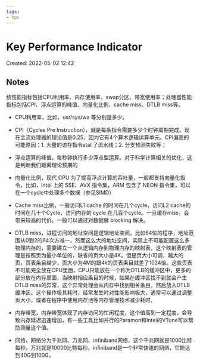 ```yaml
---
tags:
- hpc
---
```


# Key Performance Indicator

Created: 2022-05-02 12:42

## Notes

统性能指标包括CPU利用率、内存使用率，swap分区、带宽使用率；处理器性能指标包括CPI、浮点运算的峰值、向量化比例、cache miss、DTLB miss等。

- CPU利用率，比如，usr/sys/wa 等分别是多少。

- CPI（Cycles Pre Instruction），就是每条指令需要多少个时钟周期完成。现在主流处理器的理论值是0.25，因为它有4个算术逻辑运算单元。CPI偏高的可能原因：1. 大量的访存指令stall了流水线；2. 分支预测失败等；

- 浮点运算的峰值，每秒钟执行多少浮点型运算。对于科学计算相关的优化，这是判断我们距离理论预期的

- 向量化比例，现代 CPU 为了提高浮点计算的吞吐量，一般都支持向量化指令，比如，Intel 上的 SSE、AVX 指令集，ARM 包含了 NEON 指令集，可以在一个cycle中处理多个数据（参见SIMD）

- Cache miss比例，一般访问L1 cache 的时间在几个cycle，访问L2 cache的时间在几十个Cycle，访问内存的 cycle 在几百个cycle。一旦缓存miss，会带来较高的代价。一般可以通过对数据做 blocking 解决。

- DTLB miss，进程访问的地址空间是逻辑地址空间，比如64位的程序，地址范围从0到2的64次方减一，然而这么大的地址空间，实际上不可能配置这么多物理内存的，需要建立一个从逻辑内存到物理内存的映射表，这个映射表的管理是按照页为最小单位的，缺省的页大小是4K。但是页大小可调，越大的页，页表条目越少，页大小为4M的跟4k的页表条目就差了1024倍。这些页表不可能完全放在CPU里面，CPU只能放在一个称为DTLB的缓冲区中，更多的部分放在内存里面，当映射相应条目的时候，如果在缓冲区找不到就会产生DTLB miss的异常，这个异常处理会从内存中找到相关条目，然后放入DTLB缓冲区。这个操作极其耗时，经常发生时对性能影响极大，通常可以通过调整页大小，或者在程序中使用内存池等内存管理技术减少耗时。

- 内存带宽，内存带宽体现了内存访问的忙闲程度，这个值高到一定程度，会导致内存延迟迅速增加，有一些工具比如并行的Paramon和Intel的VTune可以帮助测量这个值。

- 网络，网络分为千兆网、万兆网、infiniband网络，这个千兆网就是1000比特每秒，万兆就是10000比特每秒。infiniband是一个非常快速的网络，它能达到40G到100G。
